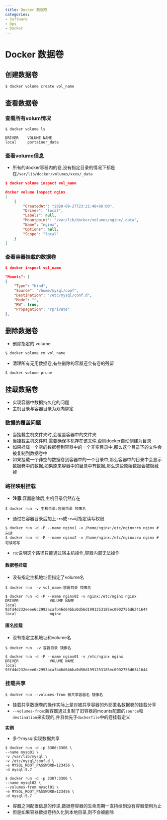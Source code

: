 ```yaml
---
title: Docker 数据卷
categories:
- Software
- Ops
- Docker
---
```

# Docker 数据卷

## 创建数据卷

```shell
$ docker volume create vol_name
```

## 查看数据卷

### 查看所有volum情况

```shell
$ docker volume ls

DRIVER    VOLUME NAME
local     portainer_data
```

### 查看volume信息

- 所有的docker容器内的卷,没有指定目录的情况下都是在`/var/lib/docker/volumes/xxxx/_data`

```json
$ docker volume inspect vol_name

docker volume inspect nginx
[
    {
        "CreatedAt": "2020-09-27T23:21:48+08:00",
        "Driver": "local",
        "Labels": null,
        "Mountpoint": "/var/lib/docker/volumes/nginx/_data",
        "Name": "nginx",
        "Options": null,
        "Scope": "local"
    }
]
```

### 查看容器挂载的数据卷

```json
$ docker inspect vol_name

"Mounts": [
{
    "Type": "bind",
    "Source": "/home/mysql/conf",
    "Destination": "/etc/mysql/conf.d",
    "Mode": "",
    "RW": true,
    "Propagation": "rprivate"
},
```

## 删除数据卷

- 删除指定的 volume

```bash
$ docker volume rm vol_name
```

- 清理所有无用数据卷,有些删除的容器还会有卷的残留

```shell
$ docker volume prune
```

## 挂载数据卷

- 实现容器中数据持久化的问题
- 主机目录与容器目录为双向绑定

### 数据的覆盖问题

- 当挂载主机文件夹时,会覆盖容器中的文件夹
- 当挂载主机文件时,需要确保本机存在该文件,否则docker自动创建为目录
- 如果挂载一个空的数据卷到容器中的一个非空目录中,那么这个目录下的文件会被复制到数据卷中
- 如果挂载一个非空的数据卷到容器中的一个目录中,那么容器中的目录中会显示数据卷中的数据,如果原来容器中的目录中有数据,那么这些原始数据会被隐藏掉

### 路径映射挂载

- **注意**:容器删除后,主机目录仍然存在

```shell
$ docker run -v 主机目录:容器目录 镜像名
```

- 通过在容器目录后加上`:ro`或`:rw`可指定读写权限

```shell
$ docker run -d -P --name nginx1 -v /home/nginx:/etc/nginx:ro nginx # 只读
$ docker run -d -P --name nginx2 -v /home/nginx:/etc/nginx:rw nginx # 可读可写
```

- `ro`:说明这个路径只能通过宿主机操作,容器内部无法操作

#### 数据卷挂载

- 没有指定主机地址但指定了volume名

```shell
$ docker run  -v vol_name:容器目录 镜像名

$ docker run -d -P --name nginx02 -v nginx:/etc/nginx nginx
DRIVER              VOLUME NAME
local               93fd4d232eeee6c2993acafb46d64bba0d56d1991253185ec0902756d6341644
local               nginx
```

#### 匿名挂载

- 没有指定主机地址和volume名

```shell
$ docker run  -v 容器目录 镜像名

$ docker run -d -P --name nginx01 -v /etc/nginx nginx
DRIVER              VOLUME NAME
local               93fd4d232eeee6c2993acafb46d64bba0d56d1991253185ec0902756d6341644
```

### 挂载共享

```shell
$ docker run --volumes-from 被共享容器名 镜像名
```

- 挂载共享数据卷的操作实际上是对被共享容器的外部匿名数据卷的挂载分享
- `--volumes-from`:新容器通过复制了旧容器的mounts配置的`source`和`destination`来实现的,并且优先于`dockerfile`中的卷挂载定义

**实例**

- 多个mysql实现数据共享

```shell
$ docker run -d -p 3306:3306 \
--name mysq01 \
-v /var/lib/mysql \
-v /etc/mysql/conf.d \
-e MYSQL_ROOT_PASSWORD=123456 \
-d mysql:5.7

$ docker run -d -p 3307:3306 \
--name mysql02 \
--volumes-from mysql01 \
-e MYSQL_ROOT_PASSWORD=123456 \
-d mysql:5.7
```

- 容器之间配置信息的传递,数据卷容器的生命周期一直持续到没有容器使用为止
- 但是如果容器数据卷持久化到本地目录,则不会被删除
